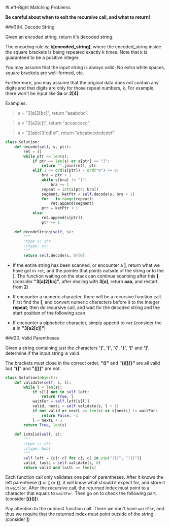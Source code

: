 #Left-Right Matching Problems

**Be careful about when to exit the recursive call, and what to return!**

###394. Decode String

Given an encoded string, return it's decoded string.

The encoding rule is: **k[encoded_string]**, where the encoded_string inside the square brackets is being repeated exactly k times. Note that k is guaranteed to be a positive integer.

You may assume that the input string is always valid; No extra white spaces, square brackets are well-formed, etc.

Furthermore, you may assume that the original data does not contain any digits and that digits are only for those repeat numbers, k. For example, there won't be input like **3a** or **2[4]**.

Examples:

> s = "3[a]2[bc]", return "aaabcbc".

> s = "3[a2[c]]", return "accaccacc".

> s = "2[abc]3[cd]ef", return "abcabccdcdcdef".

```python
class Solution:
    def decode(self, s, ptr):
        ret = []
        while ptr <= len(s):
            if ptr == len(s) or s[ptr] == "]":
                return "".join(ret), ptr
            elif 1 <= ord(s[ptr]) - ord("0") <= 9:
                bra = ptr + 1
                while s[bra] != "[":
                    bra += 1
                repeat = int(s[ptr: bra])
                segment, ketPtr = self.decode(s, bra + 1)
                for _ in range(repeat):
                    ret.append(segment)
                ptr = ketPtr + 1
            else:
                ret.append(s[ptr])
                ptr += 1
    
    def decodeString(self, s):
        """
        :type s: str
        :rtype: str
        """
        return self.decode(s, 0)[0]
```

- If the entire string has been scanned, or encounter a **]**, return what we have got in `ret`, and the pointer that points outside of the string or to the **]**. The function waiting on the stack can continue scanning after this **]** (consider **"3[a]2[bc]"**, after dealing with **3[a]**, return **aaa**, and restart from **2**)

- If encounter a numeric character, there will be a recursive function call. First find the **[**, and convert numeric characters before it to the integer **repeat**; then do recursive call, and wait for the decoded string and the start position of the following scan

- If encounter a alphabetic character, simply append to `ret` (consider the **a** in **"3[a2[c]]"**)


###20. Valid Parentheses

Given a string containing just the characters **'('**, **')'**, **'{'**, **'}'**, **'['** and **']'**, determine if the input string is valid.

The brackets must close in the correct order, **"()"** and **"()[]{}"** are all valid but **"(]"** and **"([)]"** are not.

```python
class Solution(object):
    def validate(self, s, l):
        while l < len(s):
            if s[l] not in self.left:
                return True, l
            waitFor = self.left[s[l]]
            valid, nextL = self.validate(s, l + 1)
            if not valid or nextL >= len(s) or s[nextL] != waitFor:
                return False, -1
            l = nextL + 1
        return True, len(s)
    
    def isValid(self, s):
        """
        :type s: str
        :rtype: bool
        """
        self.left = {c1: c2 for c1, c2 in zip("([{", ")]}")}
        valid, lastL = self.validate(s, 0)
        return valid and lastL == len(s)
```

Each function call only validates one pair of parentheses. After it knows the left parenthese (**(** or **[** or **{**), it will know what should it expect for, and store it in `waitFor`. After the recursive call, the returned index must point to a character that equals to `waitFor`. Then go on to check the following part. (consider **[()()]**)

Pay attention to the outmost function call. There we don't have `waitFor`, and thus we require that the returned index must point outside of the string. (consider **]**)